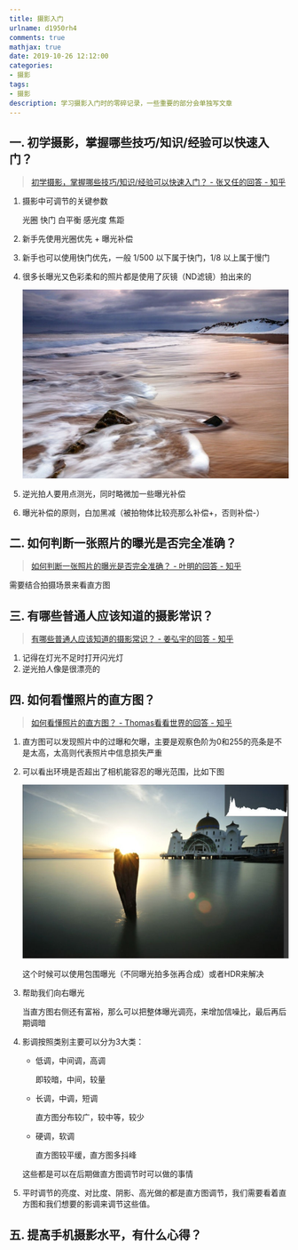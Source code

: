 ```yaml
---
title: 摄影入门
urlname: d1950rh4
comments: true
mathjax: true
date: 2019-10-26 12:12:00
categories:
- 摄影
tags:
- 摄影
description: 学习摄影入门时的零碎记录，一些重要的部分会单独写文章
---
```


## 一. 初学摄影，掌握哪些技巧/知识/经验可以快速入门？

> [初学摄影，掌握哪些技巧/知识/经验可以快速入门？ - 张又任的回答 - 知乎](https://www.zhihu.com/question/31925243/answer/53880183)

1. 摄影中可调节的关键参数

   光圈 快门 白平衡 感光度 焦距

2. 新手先使用光圈优先 + 曝光补偿

3. 新手也可以使用快门优先，一般 1/500 以下属于快门，1/8 以上属于慢门

4. 很多长曝光又色彩柔和的照片都是使用了灰镜（ND滤镜）拍出来的

   ![长曝光+灰镜](/images/摄影/入门/长曝光+灰镜.jpg)

5. 逆光拍人要用点测光，同时略微加一些曝光补偿

6. 曝光补偿的原则，白加黑减（被拍物体比较亮那么补偿+，否则补偿-）

## 二. 如何判断一张照片的曝光是否完全准确？

> [如何判断一张照片的曝光是否完全准确？ - 叶明的回答 - 知乎](https://www.zhihu.com/question/21214437/answer/17721719)

需要结合拍摄场景来看直方图

## 三. 有哪些普通人应该知道的摄影常识？

> [有哪些普通人应该知道的摄影常识？ - 姜弘宇的回答 - 知乎](https://www.zhihu.com/question/21384139/answer/18068460)

1. 记得在灯光不足时打开闪光灯
2. 逆光拍人像是很漂亮的

## 四. 如何看懂照片的直方图？

> [如何看懂照片的直方图？ - Thomas看看世界的回答 - 知乎](https://www.zhihu.com/question/20511799/answer/175939464)

1. 直方图可以发现照片中的过曝和欠曝，主要是观察色阶为0和255的亮条是不是太高，太高则代表照片中信息损失严重

2. 可以看出环境是否超出了相机能容忍的曝光范围，比如下图

   ![环境亮度反差超过宽容度](/images/摄影/入门/环境亮度反差超过宽容度.jpg)

   这个时候可以使用包围曝光（不同曝光拍多张再合成）或者HDR来解决

3. 帮助我们向右曝光

   当直方图右侧还有富裕，那么可以把整体曝光调亮，来增加信噪比，最后再后期调暗

4. 影调按照类别主要可以分为3大类：

   - 低调，中间调，高调

     即较暗，中间，较量

   - 长调，中调，短调

     直方图分布较广，较中等，较少

   - 硬调，软调

     直方图较平缓，直方图多抖峰

   这些都是可以在后期做直方图调节时可以做的事情

5. 平时调节的亮度、对比度、阴影、高光做的都是直方图调节，我们需要看着直方图和我们想要的影调来调节这些值。

## 五. 提高手机摄影水平，有什么心得？

